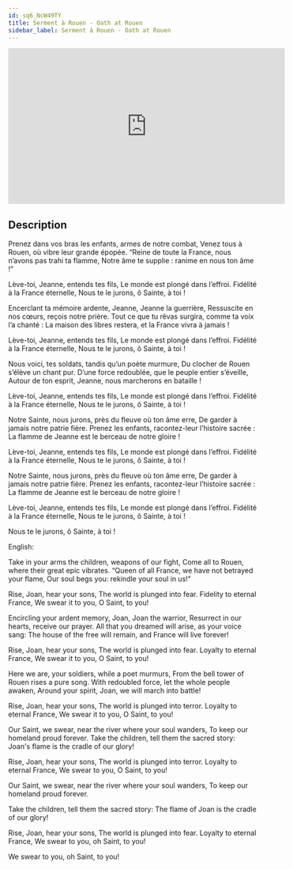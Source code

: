 ```yaml
---
id: sq6_NcW49TY
title: Serment à Rouen - Oath at Rouen
sidebar_label: Serment à Rouen - Oath at Rouen
---
```


<iframe
  width="560"
  height="315"
  src="https://www.youtube.com/embed/sq6_NcW49TY"
  title="YouTube video player"
  frameborder="0"
  allow="accelerometer; autoplay; clipboard-write; encrypted-media; gyroscope; picture-in-picture; web-share"
  referrerpolicy="strict-origin-when-cross-origin"
  allowfullscreen
></iframe>

## Description

Prenez dans vos bras les enfants, armes de notre combat,
Venez tous à Rouen, où vibre leur grande épopée.
“Reine de toute la France, nous n’avons pas trahi ta flamme,
Notre âme te supplie : ranime en nous ton âme !”

Lève-toi, Jeanne, entends tes fils,
Le monde est plongé dans l’effroi.
Fidélité à la France éternelle,
Nous te le jurons, ô Sainte, à toi !


Encerclant ta mémoire ardente, Jeanne, Jeanne la guerrière,
Ressuscite en nos cœurs, reçois notre prière.
Tout ce que tu rêvas surgira, comme ta voix l’a chanté :
La maison des libres restera, et la France vivra à jamais !

Lève-toi, Jeanne, entends tes fils,
Le monde est plongé dans l’effroi.
Fidélité à la France éternelle,
Nous te le jurons, ô Sainte, à toi !


Nous voici, tes soldats, tandis qu’un poète murmure,
Du clocher de Rouen s’élève un chant pur.
D’une force redoublée, que le peuple entier s’éveille,
Autour de ton esprit, Jeanne, nous marcherons en bataille !

Lève-toi, Jeanne, entends tes fils,
Le monde est plongé dans l’effroi.
Fidélité à la France éternelle,
Nous te le jurons, ô Sainte, à toi !


Notre Sainte, nous jurons, près du fleuve où ton âme erre,
De garder à jamais notre patrie fière.
Prenez les enfants, racontez-leur l’histoire sacrée :
La flamme de Jeanne est le berceau de notre gloire !

Lève-toi, Jeanne, entends tes fils,
Le monde est plongé dans l’effroi.
Fidélité à la France éternelle,
Nous te le jurons, ô Sainte, à toi !

Notre Sainte, nous jurons, près du fleuve où ton âme erre,
De garder à jamais notre patrie fière.
Prenez les enfants, racontez-leur l’histoire sacrée :
La flamme de Jeanne est le berceau de notre gloire !

Lève-toi, Jeanne, entends tes fils,
Le monde est plongé dans l’effroi.
Fidélité à la France éternelle,
Nous te le jurons, ô Sainte, à toi !

Nous te le jurons, ô Sainte, à toi !

English:

Take in your arms the children, weapons of our fight,
Come all to Rouen, where their great epic vibrates.
“Queen of all France, we have not betrayed your flame,
Our soul begs you: rekindle your soul in us!”

Rise, Joan, hear your sons,
The world is plunged into fear.
Fidelity to eternal France,
We swear it to you, O Saint, to you!

Encircling your ardent memory, Joan, Joan the warrior,
Resurrect in our hearts, receive our prayer.
All that you dreamed will arise, as your voice sang:
The house of the free will remain, and France will live forever!

Rise, Joan, hear your sons,
The world is plunged into fear.
Loyalty to eternal France,
We swear it to you, O Saint, to you!

Here we are, your soldiers, while a poet murmurs,
From the bell tower of Rouen rises a pure song.
With redoubled force, let the whole people awaken,
Around your spirit, Joan, we will march into battle!

Rise, Joan, hear your sons,
The world is plunged into terror.
Loyalty to eternal France,
We swear it to you, O Saint, to you!

Our Saint, we swear, near the river where your soul wanders,
To keep our homeland proud forever.
Take the children, tell them the sacred story:
Joan's flame is the cradle of our glory!

Rise, Joan, hear your sons,
The world is plunged into terror.
Loyalty to eternal France,
We swear to you, O Saint, to you!

Our Saint, we swear, near the river where your soul wanders,
To keep our homeland proud forever.

Take the children, tell them the sacred story:
The flame of Joan is the cradle of our glory!

Rise, Joan, hear your sons,
The world is plunged into fear.
Loyalty to eternal France,
We swear to you, oh Saint, to you!

We swear to you, oh Saint, to you!
